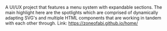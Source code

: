 A UI/UX project that features a menu system with expandable sections. The main highlight here are the spotlights which are comprised of dynamically adapting SVG's and multiple HTML components that are working in tandem with each  other through. Link: https://zoneofabi.github.io/home/

